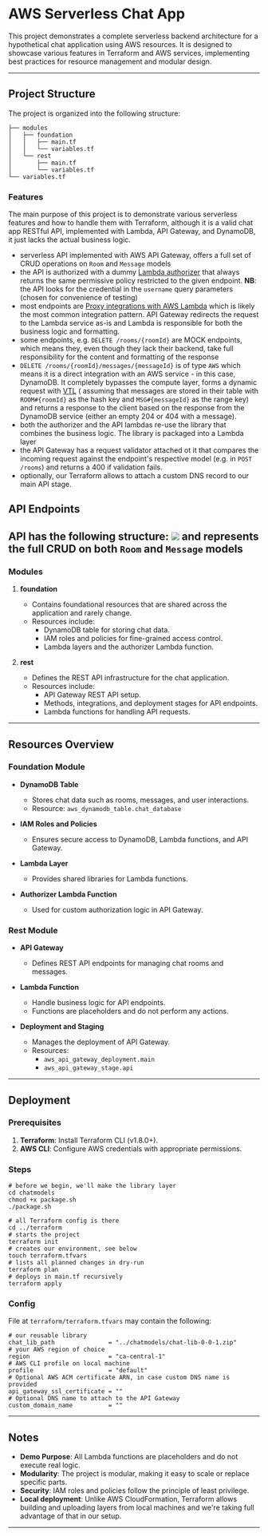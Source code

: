 # AWS Serverless Chat App

This project demonstrates a complete serverless backend architecture for a hypothetical chat application using AWS
resources. It is designed to showcase various features in Terraform and AWS services, implementing best practices for
resource management and modular design.

---

## Project Structure

The project is organized into the following structure:

```
├── modules
│   ├── foundation
│   │   ├── main.tf
│   │   └── variables.tf
│   └── rest
│       ├── main.tf
│       └── variables.tf
└── variables.tf
```

### Features

The main purpose of this project is to demonstrate various serverless features and how to handle them with Terraform,
although it is a valid chat app RESTful API, implemented with Lambda, API Gateway, and DynamoDB, it just lacks the
actual business logic.

- serverless API implemented with AWS API Gateway, offers a full set of CRUD operations on `Room` and `Message` models
- the API is authorized with a dummy [Lambda authorizer](chat/authorizer) that always returns the same permissive policy
  restricted to the given endpoint. **NB**: the API looks for the credential in the `username` query parameters (chosen
  for convenience of testing)
- most endpoints
  are [Proxy integrations with AWS Lambda](https://docs.aws.amazon.com/apigateway/latest/developerguide/set-up-lambda-proxy-integrations.html)
  which is likely the most common integration pattern. API Gateway redirects the request to the Lambda service as-is and
  Lambda is responsible for both the business logic and formatting.
- some endpoints, e.g. `DELETE /rooms/{roomId}` are MOCK endpoints, which means they, even though they lack their
  backend, take full responsibility for the content and formatting of the response
- `DELETE /rooms/{roomId}/messages/{messageId}` is of type `AWS` which means it is a direct integration with an AWS
  service - in this case, DynamoDB. It completely bypasses the compute layer, forms a dynamic request
  with [VTL](https://docs.aws.amazon.com/apigateway/latest/developerguide/api-gateway-mapping-template-reference.html) (
  assuming that messages are stored in their table with `ROOM#{roomId}` as the hash key and `MSG#{messageId}` as the
  range key) and returns a response to the client based on the response from the DynamoDB service (either an empty 204
  or 404 with a message).
- both the authorizer and the API lambdas re-use the library that combines the business logic. The library is packaged
  into a Lambda layer
- the API Gateway has a request validator attached ot it that compares the incoming request against the endpoint's
  respective model (e.g. in `POST /rooms`) and returns a 400 if validation fails.
- optionally, our Terraform allows to attach a custom DNS record to our main API stage.

## API Endpoints

API has the following structure:
![](files/api.png)
and represents the full CRUD on both `Room` and `Message` models
---

### Modules

1. **foundation**
    - Contains foundational resources that are shared across the application and rarely change.
    - Resources include:
        - DynamoDB table for storing chat data.
        - IAM roles and policies for fine-grained access control.
        - Lambda layers and the authorizer Lambda function.

2. **rest**
    - Defines the REST API infrastructure for the chat application.
    - Resources include:
        - API Gateway REST API setup.
        - Methods, integrations, and deployment stages for API endpoints.
        - Lambda functions for handling API requests.

---

## Resources Overview

### Foundation Module

- **DynamoDB Table**
    - Stores chat data such as rooms, messages, and user interactions.
    - Resource: `aws_dynamodb_table.chat_database`

- **IAM Roles and Policies**
    - Ensures secure access to DynamoDB, Lambda functions, and API Gateway.

- **Lambda Layer**
    - Provides shared libraries for Lambda functions.

- **Authorizer Lambda Function**
    - Used for custom authorization logic in API Gateway.

### Rest Module

- **API Gateway**
    - Defines REST API endpoints for managing chat rooms and messages.

- **Lambda Function**
    - Handle business logic for API endpoints.
    - Functions are placeholders and do not perform any actions.

- **Deployment and Staging**
    - Manages the deployment of API Gateway.
    - Resources:
        - `aws_api_gateway_deployment.main`
        - `aws_api_gateway_stage.api`

---

## Deployment

### Prerequisites

1. **Terraform**: Install Terraform CLI (v1.8.0+).
2. **AWS CLI**: Configure AWS credentials with appropriate permissions.

### Steps

```shell
# before we begin, we'll make the library layer
cd chatmodels
chmod +x package.sh
./package.sh

# all Terraform config is there
cd ../terraform
# starts the project
terraform init
# creates our environment, see below
touch terraform.tfvars
# lists all planned changes in dry-run
terraform plan
# deploys in main.tf recursively
terraform apply
```

### Config

File at `terraform/terraform.tfvars` may contain the following:

```shell
# our reusable library
chat_lib_path               = "../chatmodels/chat-lib-0-0-1.zip"
# your AWS region of choice
region                      = "ca-central-1"
# AWS CLI profile on local machine
profile                     = "default"
# Optional AWS ACM certificate ARN, in case custom DNS name is provided
api_gateway_ssl_certificate = ""
# Optional DNS name to attach to the API Gateway
custom_domain_name          = ""
```

---

## Notes

- **Demo Purpose**: All Lambda functions are placeholders and do not execute real logic.
- **Modularity**: The project is modular, making it easy to scale or replace specific parts.
- **Security**: IAM roles and policies follow the principle of least privilege.
- **Local deployment**: Unlike AWS CloudFormation, Terraform allows building and uploading layers from local machines
  and we're taking full advantage of that in our setup.

---


